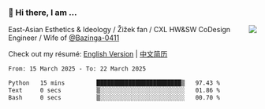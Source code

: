 ### 👋 Hi there, I am ...

<img align="right" src="https://github-readme-stats.vercel.app/api?username=victoryang00&show_icons=true&icon_color=0366d6&bg_color=ffffff&hide_title=true" />

East-Asian Esthetics & Ideology / Žižek fan / CXL HW&SW CoDesign Engineer / Wife of [@Bazinga-0411](https://bazinga-0411.github.io/)

Check out my résumé: [English Version](http://asplos.dev/) | [中文简历](http://asplos.dev/CN.html)


<!--START_SECTION:waka-->

```txt
From: 15 March 2025 - To: 22 March 2025

Python   15 mins         ████████████████████████▒   97.43 %
Text     0 secs          ▒░░░░░░░░░░░░░░░░░░░░░░░░   01.86 %
Bash     0 secs          ▒░░░░░░░░░░░░░░░░░░░░░░░░   00.70 %
```

<!--END_SECTION:waka-->
